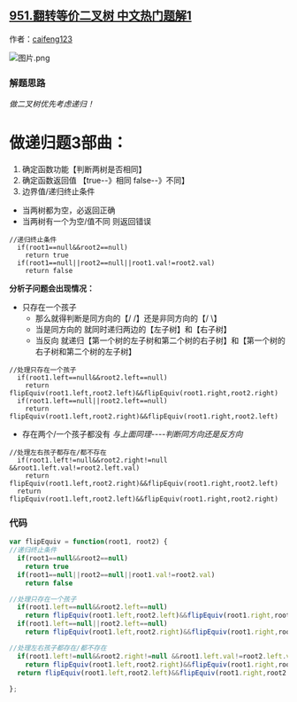 ## [951.翻转等价二叉树 中文热门题解1](https://leetcode.cn/problems/flip-equivalent-binary-trees/solutions/100000/si-lu-qing-xi-shuang-100di-gui-by-caifeng123)

作者：[caifeng123](https://leetcode.cn/u/caifeng123)

![图片.png](https://pic.leetcode-cn.com/f74490d09eae889b404502285cced99eede80cecb460f8ff32908d2ec7dabbc1-%E5%9B%BE%E7%89%87.png)

### 解题思路
*做二叉树优先考虑递归！*

# 做递归题3部曲：
1. 确定函数功能【判断两树是否相同】
2. 确定函数返回值 【true--》相同 false--》不同】
3. 边界值/递归终止条件
- 当两树都为空，必返回正确
- 当两树有一个为空/值不同 则返回错误
```
//递归终止条件
  if(root1==null&&root2==null)
    return true
  if(root1==null||root2==null||root1.val!=root2.val)
    return false
```

**分析子问题会出现情况：**
- 只存在一个孩子
  - 那么就得判断是同方向的【/ /】还是非同方向的【/ \】
  - 当是同方向的 就同时递归两边的【左子树】和【右子树】
  - 当反向 就递归【第一个树的左子树和第二个树的右子树】和【第一个树的右子树和第二个树的左子树】
```
//处理只存在一个孩子
  if(root1.left==null&&root2.left==null)
    return flipEquiv(root1.left,root2.left)&&flipEquiv(root1.right,root2.right)
  if(root1.left==null||root2.left==null)
    return flipEquiv(root1.left,root2.right)&&flipEquiv(root1.right,root2.left)
```

- 存在两个/一个孩子都没有
*与上面同理----判断同方向还是反方向*
```
//处理左右孩子都存在/都不存在
  if(root1.left!=null&&root2.right!=null &&root1.left.val!=root2.left.val)
    return flipEquiv(root1.left,root2.right)&&flipEquiv(root1.right,root2.left)
  return flipEquiv(root1.left,root2.left)&&flipEquiv(root1.right,root2.right)
```


### 代码

```javascript
var flipEquiv = function(root1, root2) {
//递归终止条件
  if(root1==null&&root2==null)
    return true
  if(root1==null||root2==null||root1.val!=root2.val)
    return false

//处理只存在一个孩子
  if(root1.left==null&&root2.left==null)
    return flipEquiv(root1.left,root2.left)&&flipEquiv(root1.right,root2.right)
  if(root1.left==null||root2.left==null)
    return flipEquiv(root1.left,root2.right)&&flipEquiv(root1.right,root2.left)

//处理左右孩子都存在/都不存在
  if(root1.left!=null&&root2.right!=null &&root1.left.val!=root2.left.val)
    return flipEquiv(root1.left,root2.right)&&flipEquiv(root1.right,root2.left)
  return flipEquiv(root1.left,root2.left)&&flipEquiv(root1.right,root2.right)
  
};
```